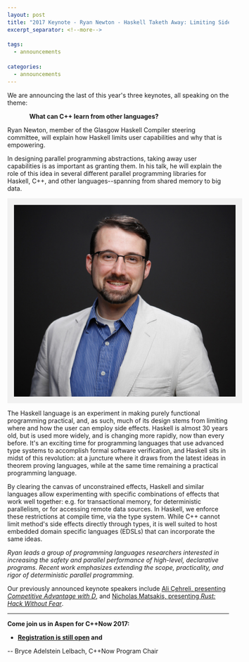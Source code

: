 ```yaml
---
layout: post
title: "2017 Keynote - Ryan Newton - Haskell Taketh Away: Limiting Side Effects for Parallel programming"
excerpt_separator: <!--more-->

tags:
  - announcements
  
categories:
  - announcements
---
```

<style>
    img[alt=Photo] { 
        display: block;
        margin: auto;
        padding:10px;
        background: #f1f1f1;
        border:5px #f1f1f1 solid;
    }
</style>

We are announcing the last of this year's three keynotes, all speaking on the theme:

<p style="text-indent: 50px;"><b>What can C++ learn from other languages?</b></p>

Ryan Newton, member of the Glasgow Haskell Compiler steering committee, will explain how Haskell limits user capabilities and why that is empowering.

In designing parallel programming abstractions, taking away user capabilities is as important as granting them.  In his talk, he will explain the role of this idea in several different parallel programming libraries for Haskell, C++, and other languages--spanning from shared memory to big data.

![Photo](/images/speakers/RyanNewton.jpeg "Ryan Newton</i>")

<!--more-->

The Haskell language is an experiment in making purely functional programming practical, and, as such, much of its design stems from limiting where and how the user can employ side effects.  Haskell is almost 30 years old, but is used more widely, and is changing more rapidly, now than every before.  It's an exciting time for programming languages that use advanced type systems to accomplish formal software verification, and Haskell sits in midst of this revolution: at a juncture where it draws from the latest ideas in theorem proving languages, while at the same time remaining a practical programming language.

By clearing the canvas of unconstrained effects, Haskell and similar languages allow experimenting with specific combinations of effects that work well together: e.g. for transactional memory, for deterministic parallelism, or for accessing remote data sources.  In Haskell, we enforce these restrictions at compile time, via the type system.  While C++ cannot limit method's side effects directly through types, it is well suited to host embedded domain specific languages (EDSLs) that can incorporate the same ideas.

*Ryan leads a group of programming languages researchers interested in increasing the safety and parallel performance of high-level, declarative programs.  Recent work emphasizes extending the scope, practicality, and rigor of deterministic parallel programming.*

Our previously announced keynote speakers include <a href="/2017-conference/announcements/2017/04/09/d-keynote.html">Ali Çehreli, presenting  <i>Competitive Advantage with D</i></a>, and <a href="/2017-conference/announcements/2017/03/15/rust-keynote.html">Nicholas Matsakis, presenting <i>Rust: Hack Without Fear</i></a>.

<hr />

<b>Come join us in Aspen for C++Now 2017:</b>

- <b>[Registration is still open](https://cppnow2017.eventbrite.com) and</b>

-- Bryce Adelstein Lelbach, C++Now Program Chair

